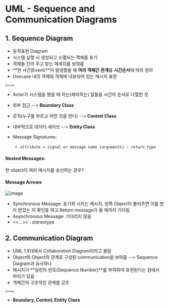 # UML - Sequence and Communication Diagrams

## 1. Sequence Diagram

- 동적표현 Diagram
- 시스템 실행 시 생성되고 소멸되는 객체를 표기
- 객체들 간의 주고 받는 메세지를 보여줌
- **한 사건(Event)**이 발생했을 때 **여러 객체간 관계**를 **시간순서**에 따라 정의
- Usecase 내의 객체와 객체에 내포되어 있는 메시지 표현

<img src="https://user-images.githubusercontent.com/33410490/81257416-2fbded80-906e-11ea-9e24-9a7b6593b9d2.png" alt="image" style="zoom:50%;" />

- Actor가 시스템을 봤을 때 하는(해야하는) 일들을 시간의 순서로 나열한 것

- 외부 접근 --> **Boundary Class**
- 로직(누구를 부르고 어떤 것을 한다) --> **Control Class**

- 내부적으로 데이터 세이브 --> **Entity Class**



- Message Signatures:
  - `attribute = signal or message name (arguments) : return_type`



#### Nested Messages:

한 object이 여러 메시지를 송신하는 경우?



#### Message Arrows

![image](https://user-images.githubusercontent.com/33410490/81258166-0736f300-9070-11ea-9abc-4e5c2af65c93.png)

- Synchronous Message: 동기화 시키는 메시지, 왼쪽 Object이 불러주면 이를 받아 받았는 지 확인을 하고 Return message가 올 때까지 기다림
- Asynchronous Message: 기다리지 않음
- <<...>> : stereotype



## 2. Communication Diagram

- UML 1.X대에서 Collaboration Diagram이라고 불림
- Object와 Object의 관계로 구성된 communication을 보여줌 --> Sequence Diagram과 유사하나
- 메시지가 **일련의 번호(Sequence Number)**를 부여하여 표현된다는 점에서 차이가 있음
- 객체간의 구조적인 관계를 강조

<img src="https://user-images.githubusercontent.com/33410490/81261379-f0e06580-9076-11ea-8ed1-d4e582798789.png" alt="image" style="zoom: 50%;" />

- **Boundary, Control, Entity Class**

